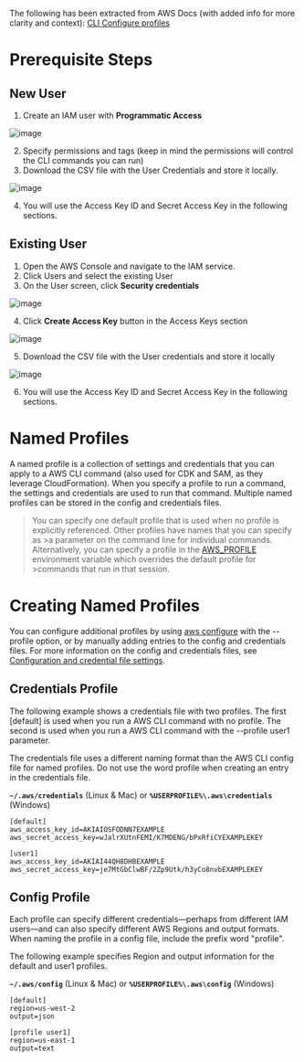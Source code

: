 The following has been extracted from AWS Docs (with added info for more clarity and context):
[CLI Configure profiles](https://docs.aws.amazon.com/cli/latest/userguide/cli-configure-profiles.html)

# Prerequisite Steps

## New User

1. Create an IAM user with **Programmatic Access**

![image](https://user-images.githubusercontent.com/47429329/179747360-8ace1c90-c720-4dfb-9eeb-05b3208fbc7b.png)

2. Specify permissions and tags (keep in mind the permissions will control the CLI commands you can run)
3. Download the CSV file with the User Credentials and store it locally.

![image](https://user-images.githubusercontent.com/47429329/179747919-6acbd36a-b774-4bed-aa13-3055a861e217.png)

4.  You will use the Access Key ID and Secret Access Key in the following sections.

## Existing User

1. Open the AWS Console and navigate to the IAM service.
2. Click Users and select the existing User
3. On the User screen, click **Security credentials**

![image](https://user-images.githubusercontent.com/47429329/179748462-7c8b3fa6-7628-41bc-b8da-c968a62a406b.png)

4. Click **Create Access Key** button in the Access Keys section

![image](https://user-images.githubusercontent.com/47429329/179748622-b6e8e398-6a43-4504-8099-8119d01e4dea.png)

5. Download the CSV file with the User credentials and store it locally

![image](https://user-images.githubusercontent.com/47429329/179748802-6c9b6f74-9598-4103-a7da-6b24984fd0d5.png)

6. You will use the Access Key ID and Secret Access Key in the following sections.

# Named Profiles

A named profile is a collection of settings and credentials that you can apply to a AWS CLI command (also used for CDK and SAM, as they leverage CloudFormation). When you specify a profile to run a command, the settings and credentials are used to run that command. Multiple named profiles can be stored in the config and credentials files.

>You can specify one default profile that is used when no profile is explicitly referenced. Other profiles have names that you can specify as >a parameter on the command line for individual commands. Alternatively, you can specify a profile in the 
>[AWS_PROFILE](https://docs.aws.amazon.com/cli/latest/userguide/cli-configure-envvars.html)
> environment variable which overrides the default profile for >commands that run in that session.

# Creating Named Profiles

You can configure additional profiles by using [aws configure](https://docs.aws.amazon.com/cli/latest/userguide/cli-configure-files.html#cli-configure-files-methods) with the --profile option, or by manually adding entries to the config and credentials files. For more information on the config and credentials files, see [Configuration and credential file settings](https://docs.aws.amazon.com/cli/latest/userguide/cli-configure-files.html).

## Credentials Profile

The following example shows a credentials file with two profiles. The first [default] is used when you run a AWS CLI command with no profile. The second is used when you run a AWS CLI command with the --profile user1 parameter.

The credentials file uses a different naming format than the AWS CLI config file for named profiles. Do not use the word profile when creating an entry in the credentials file.

**`~/.aws/credentials`** (Linux & Mac) or **`%USERPROFILE%\.aws\credentials`** (Windows)

```text
[default]
aws_access_key_id=AKIAIOSFODNN7EXAMPLE
aws_secret_access_key=wJalrXUtnFEMI/K7MDENG/bPxRfiCYEXAMPLEKEY

[user1]
aws_access_key_id=AKIAI44QH8DHBEXAMPLE
aws_secret_access_key=je7MtGbClwBF/2Zp9Utk/h3yCo8nvbEXAMPLEKEY
```

## Config Profile

Each profile can specify different credentials—perhaps from different IAM users—and can also specify different AWS Regions and output formats. When naming the profile in a config file, include the prefix word "profile".

The following example specifies Region and output information for the default and user1 profiles.

**`~/.aws/config`** (Linux & Mac) or **`%USERPROFILE%\.aws\config`** (Windows)

```text
[default]
region=us-west-2
output=json

[profile user1]
region=us-east-1
output=text
```